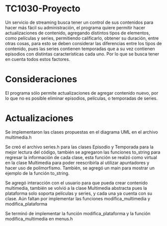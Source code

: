 # TC1030-Proyecto
Un servicio de streaming busca tener un control de sus contenidos para hacer más fácil su administración, el programa quiere permitir hacer actualizaciones de contenido, agregando distintos tipos de elementos, como películas y series, permitiendo calificarlo, obtener su duración, entre otras cosas, para esto se deben considerar las diferencias entre los tipos de contenido, pues las series contienen temporadas que a su vez contienen episodios con distintas características cada uno. Por lo que se busca tener en cuenta todos estos factores.

# Consideraciones
El programa sólo permite actualizaciones de agregar contenido nuevo, por lo que no es posible eliminar episodios, películas, o temporadas de series.

# Actualizaciones
Se implementaron las clases propuestas en el diagrama UML en el archivo multimedia.h

Se creó el archivo series.h para las clases Episodio y Temporada para la mejor lectura del código, también se agregaron las funciones to_string para regresar la información de cada clase, esta función se realzó como virtual en la clase Multimedia para poder reescribirla al utilizar apuntadores y hacer uso de polimorfismo. También, se agregó un main para mostrar un ejemplo de la función to_string.

Se agregó interacción con el usuario para que pueda crear contenido multimedia, también se volvió a la clase Multimedia abstracta pues la plataforma solo soporta películas y series, y cada una ya cuenta con su clase. Aún faltan por implementar las funciones modifica_multimedia y modifica_plataforma

Se terminó de implementar la función modifica_plataforma y la función modifica_multimedia en menus.h
